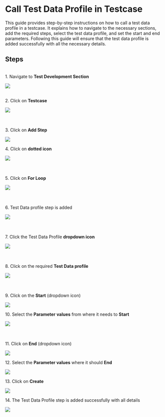 # Call Test Data Profile in Testcase


This guide provides step-by-step instructions on how to call a test data profile in a testcase. It explains how to navigate to the necessary sections, add the required steps, select the test data profile, and set the start and end parameters. Following this guide will ensure that the test data profile is added successfully with all the necessary details.

## **Steps**

\
1\. Navigate to **Test Development Section**

![](https://ajeuwbhvhr.cloudimg.io/colony-recorder.s3.amazonaws.com/files/2024-03-04/ffbc9a87-d1f1-46b0-8442-d61f02bbf0ff/ascreenshot.jpeg?tl_px=0,0&br_px=1075,600&force_format=png&wat_scale=95&wat=1&wat_opacity=0.7&wat_gravity=northwest&wat_url=https://colony-recorder.s3.us-west-1.amazonaws.com/images/watermarks/FB923C_standard.png&wat_pad=0,226)

\
2\. Click on **Testcase**

![](https://ajeuwbhvhr.cloudimg.io/colony-recorder.s3.amazonaws.com/files/2024-03-04/7adb7676-617d-4a63-89d4-d4ab0624b780/ascreenshot.jpeg?tl_px=335,0&br_px=1410,600&force_format=png&wat_scale=95&wat=1&wat_opacity=0.7&wat_gravity=northwest&wat_url=https://colony-recorder.s3.us-west-1.amazonaws.com/images/watermarks/FB923C_standard.png&wat_pad=502,213)

\
\
3\. Click on **Add Step**

![](https://ajeuwbhvhr.cloudimg.io/colony-recorder.s3.amazonaws.com/files/2024-03-04/4e8837a0-e61e-48e5-a972-dfb84b79fe6c/ascreenshot.jpeg?tl_px=452,0&br_px=1527,600&force_format=png&wat_scale=95&wat=1&wat_opacity=0.7&wat_gravity=northwest&wat_url=https://colony-recorder.s3.us-west-1.amazonaws.com/images/watermarks/FB923C_standard.png&wat_pad=502,212)


4\. Click on **dotted icon**

![](https://ajeuwbhvhr.cloudimg.io/colony-recorder.s3.amazonaws.com/files/2024-03-04/53b79f00-e033-456c-89ae-361cc2e63437/ascreenshot.jpeg?tl_px=0,0&br_px=1075,600&force_format=png&wat_scale=95&wat=1&wat_opacity=0.7&wat_gravity=northwest&wat_url=https://colony-recorder.s3.us-west-1.amazonaws.com/images/watermarks/FB923C_standard.png&wat_pad=68,243)

\
\
5\. Click on **For Loop**

![](https://ajeuwbhvhr.cloudimg.io/colony-recorder.s3.amazonaws.com/files/2024-03-04/e0f384ef-882d-44d1-a3ca-06a2badc7443/ascreenshot.jpeg?tl_px=0,127&br_px=1075,728&force_format=png&wat_scale=95&wat=1&wat_opacity=0.7&wat_gravity=northwest&wat_url=https://colony-recorder.s3.us-west-1.amazonaws.com/images/watermarks/FB923C_standard.png&wat_pad=125,265)

\
\
6\. Test Data profile step is added

![](https://ajeuwbhvhr.cloudimg.io/colony-recorder.s3.amazonaws.com/files/2024-03-04/2c0f8c5e-2fb2-43ce-a1fe-e394fb063922/ascreenshot.jpeg?tl_px=287,11&br_px=1362,612&force_format=png&wat_scale=95&wat=1&wat_opacity=0.7&wat_gravity=northwest&wat_url=https://colony-recorder.s3.us-west-1.amazonaws.com/images/watermarks/FB923C_standard.png&wat_pad=502,265)

\
\
7\. Click the Test Data Profile **dropdown icon**

![](https://ajeuwbhvhr.cloudimg.io/colony-recorder.s3.amazonaws.com/files/2024-03-04/5f8e2f3d-f174-4150-bdab-fd653316d1fd/ascreenshot.jpeg?tl_px=2,0&br_px=1077,600&force_format=png&wat_scale=95&wat=1&wat_opacity=0.7&wat_gravity=northwest&wat_url=https://colony-recorder.s3.us-west-1.amazonaws.com/images/watermarks/FB923C_standard.png&wat_pad=502,251)

\
\
8\. Click on the required **Test Data profile**

![](https://ajeuwbhvhr.cloudimg.io/colony-recorder.s3.amazonaws.com/files/2024-03-04/11766e9a-7a1f-4516-8632-da53272845b3/ascreenshot.jpeg?tl_px=0,142&br_px=1075,743&force_format=png&wat_scale=95&wat=1&wat_opacity=0.7&wat_gravity=northwest&wat_url=https://colony-recorder.s3.us-west-1.amazonaws.com/images/watermarks/FB923C_standard.png&wat_pad=420,265)

\
\
9\. Click on the **Start** (dropdown icon)

![](https://ajeuwbhvhr.cloudimg.io/colony-recorder.s3.amazonaws.com/files/2024-03-04/0c744e4f-96ae-40bc-be26-d91fb1eb403d/ascreenshot.jpeg?tl_px=404,0&br_px=1479,600&force_format=png&wat_scale=95&wat=1&wat_opacity=0.7&wat_gravity=northwest&wat_url=https://colony-recorder.s3.us-west-1.amazonaws.com/images/watermarks/FB923C_standard.png&wat_pad=502,245)


10\. Select the **Parameter** **values** from where it needs to **Start**

![](https://ajeuwbhvhr.cloudimg.io/colony-recorder.s3.amazonaws.com/files/2024-03-04/c4334fb4-c675-4aac-9a41-e14d743cf8d8/ascreenshot.jpeg?tl_px=262,80&br_px=1337,681&force_format=png&wat_scale=95&wat=1&wat_opacity=0.7&wat_gravity=northwest&wat_url=https://colony-recorder.s3.us-west-1.amazonaws.com/images/watermarks/FB923C_standard.png&wat_pad=502,265)


\
\
11\. Click on **End** (dropdown icon)

![](https://ajeuwbhvhr.cloudimg.io/colony-recorder.s3.amazonaws.com/files/2024-03-04/67349206-817a-430d-86a2-2ab65af40b13/ascreenshot.jpeg?tl_px=825,0&br_px=1900,600&force_format=png&wat_scale=95&wat=1&wat_opacity=0.7&wat_gravity=northwest&wat_url=https://colony-recorder.s3.us-west-1.amazonaws.com/images/watermarks/FB923C_standard.png&wat_pad=502,251)


12\. Select the **Parameter values** where it should **End**

![](https://ajeuwbhvhr.cloudimg.io/colony-recorder.s3.amazonaws.com/files/2024-03-04/790493d0-1404-40e4-ae79-9abb331d15ef/ascreenshot.jpeg?tl_px=742,116&br_px=1817,717&force_format=png&wat_scale=95&wat=1&wat_opacity=0.7&wat_gravity=northwest&wat_url=https://colony-recorder.s3.us-west-1.amazonaws.com/images/watermarks/FB923C_standard.png&wat_pad=502,265)


13\. Click on **Create**

![](https://ajeuwbhvhr.cloudimg.io/colony-recorder.s3.amazonaws.com/files/2024-03-04/0e57d709-c87b-468f-a7f1-b4b23d4afef7/ascreenshot.jpeg?tl_px=844,64&br_px=1920,665&force_format=png&wat_scale=95&wat=1&wat_opacity=0.7&wat_gravity=northwest&wat_url=https://colony-recorder.s3.us-west-1.amazonaws.com/images/watermarks/FB923C_standard.png&wat_pad=953,265)


14\. The Test Data Profile step is added successfully with all details

![](https://ajeuwbhvhr.cloudimg.io/colony-recorder.s3.amazonaws.com/files/2024-03-04/0571a55a-4cdb-41ac-a5f3-618eb6da52b6/user_cropped_screenshot.jpeg?tl_px=0,0&br_px=1075,600&force_format=png&wat_scale=95&wat=1&wat_opacity=0.7&wat_gravity=northwest&wat_url=https://colony-recorder.s3.us-west-1.amazonaws.com/images/watermarks/FB923C_standard.png&wat_pad=360,243)



